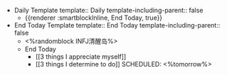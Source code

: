 - Daily Template
  template:: Daily
  template-including-parent:: false
	- {{renderer :smartblockInline, End Today, true}}
- End Today Template
  template:: End Today
  template-including-parent:: false
	- <%randomblock INFJ清醒岛%>
	- End Today
		- [[3 things I appreciate myself]]
		- [[3 things I determine to do]]
		  SCHEDULED: <%tomorrow%>